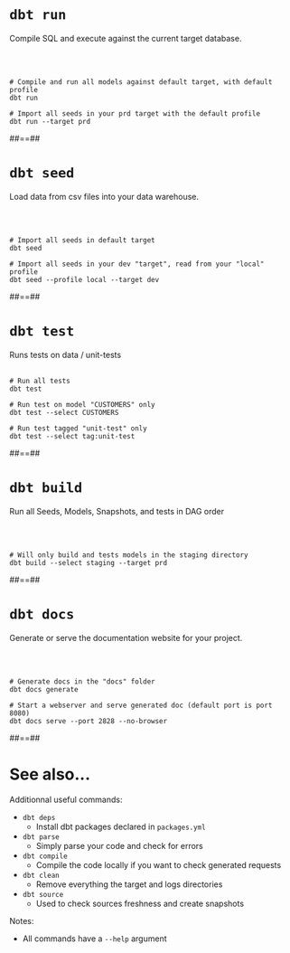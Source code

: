 <!-- .slide: class="with-code"-->
# `dbt run`

Compile SQL and execute against the current target database.

<br/><br/>
```bash[]
# Compile and run all models against default target, with default profile
dbt run

# Import all seeds in your prd target with the default profile
dbt run --target prd
```

##==##
<!-- .slide: class="with-code"-->
# `dbt seed`

Load data from csv files into your data warehouse.

<br/><br/>
```bash[]
# Import all seeds in default target
dbt seed

# Import all seeds in your dev "target", read from your "local" profile
dbt seed --profile local --target dev
```

##==##
<!-- .slide: class="with-code"-->
# `dbt test`

Runs tests on data / unit-tests
<br><br>

```bash[]
# Run all tests
dbt test

# Run test on model "CUSTOMERS" only
dbt test --select CUSTOMERS

# Run test tagged "unit-test" only
dbt test --select tag:unit-test
```

##==##
<!-- .slide: class="with-code"-->
# `dbt build`

Run all Seeds, Models, Snapshots, and tests in DAG order

<br/><br/>
```bash[]
# Will only build and tests models in the staging directory
dbt build --select staging --target prd
```

##==##
<!-- .slide: class="with-code"-->
# `dbt docs`

Generate or serve the documentation website for your project.

<br/><br/>
```bash[]
# Generate docs in the "docs" folder
dbt docs generate

# Start a webserver and serve generated doc (default port is port 8080)
dbt docs serve --port 2828 --no-browser
```

##==##
<!-- .slide: class="with-code"-->
# See also...

Additionnal useful commands:

* `dbt deps`
  * Install dbt packages declared in `packages.yml`
* `dbt parse`
  * Simply parse your code and check for errors
* `dbt compile`
  * Compile the code locally if you want to check generated requests
* `dbt clean`
  * Remove everything the target and logs directories
* `dbt source`
  * Used to check sources freshness and create snapshots

Notes:
- All commands have a `--help` argument
